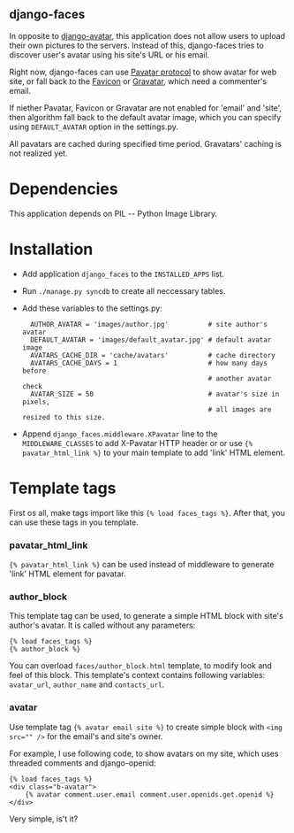 django-faces
------------

In opposite to [django-avatar][], this application does not allow
users to upload their own pictures to the servers. Instead of this,
django-faces tries to discover user's avatar using his site's URL or
his email.


Right now, django-faces can use [Pavatar protocol][pavatar] to
show avatar for web site, or fall back to the [Favicon][] or [Gravatar][], which need a commenter's email.

If niether Pavatar, Favicon or Gravatar are not enabled for 'email'
and 'site', then algorithm fall back to the default avatar image,
which you can specify using `DEFAULT_AVATAR` option in the settings.py.

All pavatars are cached during specified time period. Gravatars' caching
is not realized yet.

Dependencies
============

This application depends on PIL -- Python Image Library.

Installation
============

* Add application `django_faces` to the `INSTALLED_APPS` list.
* Run `./manage.py syncdb` to create all neccessary tables.
* Add these variables to the settings.py:

        AUTHOR_AVATAR = 'images/author.jpg'          # site author's avatar
        DEFAULT_AVATAR = 'images/default_avatar.jpg' # default avatar image
        AVATARS_CACHE_DIR = 'cache/avatars'          # cache directory
        AVATARS_CACHE_DAYS = 1                       # how many days before
                                                     # another avatar check
        AVATAR_SIZE = 50                             # avatar's size in pixels,
                                                     # all images are resized to this size.

* Append `django_faces.middleware.XPavatar` line to the `MIDDLEWARE_CLASSES` to add X-Pavatar
  HTTP header or or use `{% pavatar_html_link %}` to your main template to add 'link' HTML element.

Template tags
=============

First os all, make tags import like this `{% load faces_tags %}`. After that, you can use these
tags in you template.

### pavatar_html_link ###

`{% pavatar_html_link %}` can be used instead of middleware to generate 'link' HTML element
for pavatar.

### author_block ###

This template tag can be used, to generate a simple HTML block with site's author's avatar.
It is called without any parameters:

    {% load faces_tags %}
    {% author_block %}

You can overload `faces/author_block.html` template, to modify look and feel of this block.
This template's context contains following variables: `avatar_url`, `author_name` and `contacts_url`.

### avatar ###

Use template tag `{% avatar email site %}` to create simple block with `<img src="" />`
for the email's and site's owner.

For example, I use following code, to show avatars on my site, which uses threaded comments and
django-openid:

    {% load faces_tags %}
    <div class="b-avatar">
        {% avatar comment.user.email comment.user.openids.get.openid %}
    </div>

Very simple, is't it?

[django-avatar]: http://code.google.com/p/django-avatar/
[pavatar]:  http://pavatar.com/spec/
[gravatar]: http://gravatar.com/
[favicon]: http://en.wikipedia.org/wiki/Favicon


